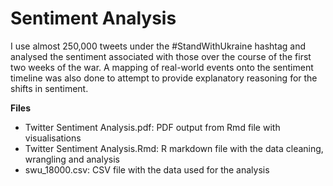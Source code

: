 # Sentiment Analysis

I use almost 250,000 tweets under the #StandWithUkraine hashtag and analysed the sentiment associated with those over the course of the first two weeks of the war. A mapping of real-world events onto the sentiment timeline was also done to attempt to provide explanatory reasoning for the shifts in sentiment.

**Files**
* Twitter Sentiment Analysis.pdf: PDF output from Rmd file with visualisations
* Twitter Sentiment Analysis.Rmd: R markdown file with the data cleaning, wrangling and analysis
* swu_18000.csv: CSV file with the data used for the analysis

